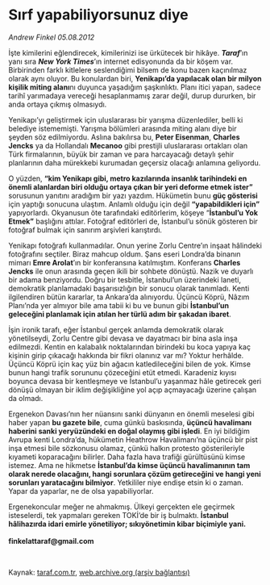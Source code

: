 # Sırf yapabiliyorsunuz diye

*Andrew Finkel 05.08.2012*

<div class="yazi"><p>İşte kimilerini eğlendirecek, kimilerinizi ise ürkütecek bir hikâye. <b><i>Taraf</i></b>’ın yanı sıra <b><i>New York Times</i></b>’ın internet edisyonunda da bir köşem var. Birbirinden farklı kitlelere seslendiğimi bilsem de konu bazen kaçınılmaz olarak aynı oluyor. Bu konulardan biri, <b>Yenikapı’da yapılacak olan bir milyon kişilik miting alanı</b>nı duyunca yaşadığım şaşkınlıktı. Planı itici yapan, sadece tarihî yarımadaya vereceği hesaplanmamış zarar değil, durup dururken, bir anda ortaya çıkmış olmasıydı. </p>
<p>Yenikapı’yı geliştirmek için uluslararası bir yarışma düzenlediler, belli ki belediye istememişti. Yarışma bölümleri arasında miting alanı diye bir şeyden söz edilmiyordu. Aslına bakılırsa bu, <b>Peter Eisenman</b>, <b>Charles Jencks</b> ya da Hollandalı <b>Mecanoo</b> gibi prestijli uluslararası ortakları olan Türk firmalarının, büyük bir zaman ve para harcayacağı detaylı şehir planlarının daha mürekkebi kurumadan geçersiz olacağı anlamına geliyordu.</p>
<p>O yüzden, <b>“kim Yenikapı gibi, metro kazılarında insanlık tarihindeki en önemli alanlardan biri olduğu ortaya çıkan bir yeri deforme etmek ister”</b> sorusunun yanıtını aradığım bir yazı yazdım. Hükümetin bunu <b>güç gösterisi</b> için yaptığı sonucuna ulaştım. Anlamlı olduğu için değil <b>“yapabildikleri için”</b> yapıyorlardı. Okyanusun öte tarafındaki editörlerim, köşeye “<b>İstanbul’u Yok Etmek”</b> başlığını attılar. Fotoğraf editörleri de, İstanbul’u sönük gösteren bir fotoğraf bulmak için sanırım arşivleri karıştırdı. </p>
<p>Yenikapı fotoğrafı kullanmadılar. Onun yerine Zorlu Centre’ın inşaat hâlindeki fotoğrafını seçtiler. Biraz mahcup oldum. Şans eseri Londra’da binanın mimarı <b>Emre Arolat</b>’ın bir konferansına katılmıştım. Konferans <b>Charles Jencks</b> ile onun arasında geçen ikili bir sohbete dönüştü. Nazik ve duyarlı bir adama benziyordu. Doğru bir tesbitle, İstanbul’un üzerindeki laneti, demokratik planlamadaki başarısızlığın bir sonucu olarak tanımladı. Kenti ilgilendiren bütün kararlar, ta Ankara’da alınıyordu. Üçüncü Köprü, Nâzım Planı’nda yer almıyor bile ama tabii ki bu ve bunun gibi <b>İstanbul’un geleceğini planlamak için atılan her türlü adım bir şakadan ibaret</b>.</p>
<p>İşin ironik tarafı, eğer İstanbul gerçek anlamda demokratik olarak yönetilseydi, Zorlu Centre gibi devasa ve dayatmacı bir bina asla inşa edilmezdi. Kentin en kalabalık noktalarından birindeki bu koca yapıya kaç kişinin girip çıkacağı hakkında bir fikri olanınız var mı? Yoktur herhâlde. Üçüncü Köprü için kaç yüz bin ağacın katledileceğini bilen de yok. Kimse bunun hangi trafik sorununu çözeceğini etüt etmedi. Karadeniz kıyısı boyunca devasa bir kentleşmeye ve İstanbul’u yaşanmaz hâle getirecek geri dönüşü olmayan bir iklim değişikliğine yol açıp açmayacağı üzerine çalışan da olmadı. </p>
<p>Ergenekon Davası’nın her nüansını sanki dünyanın en önemli meselesi gibi haber yapan <b>bu gazete bile</b>, cuma günkü baskısında, <b>üçüncü havalimanı haberini sanki yeryüzündeki en doğal olaymış gibi işledi</b>. En iyi bildiğim Avrupa kenti Londra’da, hükümetin Heathrow Havalimanı’na üçüncü bir pist inşa etmesi bile sözkonusu olamaz, çünkü halkın protesto gösterileriyle kıyameti koparacağını bilirler. Daha fazla hava trafiği gürültüsünü kimse istemez. Ama ne hikmetse <b>İstanbul’da kimse üçüncü havalimanının tam olarak nerede olacağını, hangi sorunlara çözüm getireceğini ve hangi yeni sorunları yaratacağını bilmiyor</b>. Yetkililer niye endişe etsin ki o zaman. Yapar da yaparlar, ne de olsa yapabiliyorlar. </p>
<p>Ergenekoncular meğer ne ahmakmış. Ülkeyi gerçekten ele geçirmek isteselerdi, tek yapmaları gereken TOKİ’de bir iş bulmaktı. <b>İstanbul hâlihazırda idari emirle yönetiliyor; sıkıyönetimin kibar biçimiyle yani.<br/><br/></b><b>finkelattaraf@gmail.com</b></p>
<p><b> </b></p>
</div>

Kaynak: [taraf.com.tr](http://www.taraf.com.tr/andrew-finkel/makale-sirf-yapabiliyorsunuz-diye.htm), [web.archive.org (arşiv bağlantısı)](http://web.archive.org/web/20131107082107/http://www.taraf.com.tr/andrew-finkel/makale-sirf-yapabiliyorsunuz-diye.htm)
